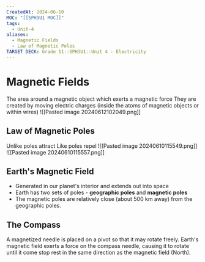 ```yaml
---
CreatedAt: 2024-06-10
MOC: "[[SPH3U1 MOC]]"
tags:
  - Unit-4
aliases:
  - Magnetic Fields
  - Law of Magnetic Poles
TARGET DECK: Grade 11::SPH3U1::Unit 4 - Electricity
---
```


# Magnetic  Fields
The area around a magnetic object which exerts a magnetic force
They are created by moving electric charges (inside the atoms of magnetic objects or within wires)
![[Pasted image 20240612102049.png]]
<!--ID: 1718124839367-->



## Law of Magnetic Poles
Unlike poles attract
Like poles repel
![[Pasted image 20240610115549.png]]
![[Pasted image 20240610115557.png]]
<!--ID: 1718124839370-->


## Earth's Magnetic Field
- Generated in our planet's interior and extends out into space
- Earth has two sets of poles - **geographic poles** and **magnetic poles**
- The magnetic poles are relatively close (about 500 km away) from the geographic poles.
<!--ID: 1757893916052-->


## The Compass
A magnetized needle is placed on a pivot so that it may rotate freely.
Earth's magnetic field exerts a force on the compass needle, causing it to rotate until it come stop rest in the same direction as the magnetic field (North).
<!--ID: 1718124839372-->


